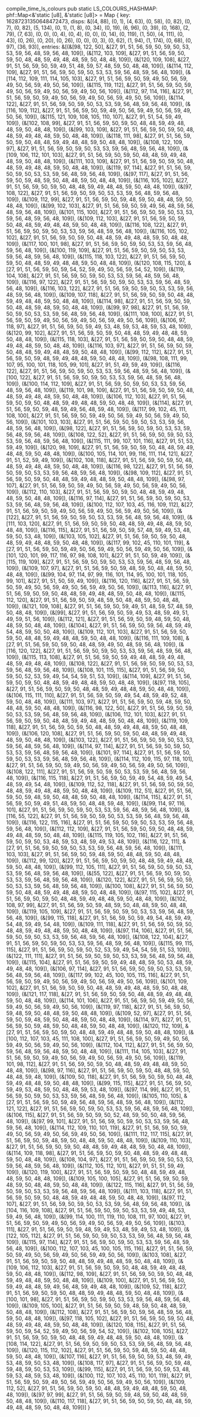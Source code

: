 compile_time_ls_colours
pub static LS_COLOURS_HASHMAP: phf::Map<&'static [u8], &'static [u8]> = Map { key: 16287231350648472473, disps: &[(4, 88), (0, 1), (4, 63), (0, 58), (0, 82), (0, 7), (0, 82), (5, 134), (0, 1), (1, 8), (0, 34), (0, 19), (6, 96), (0, 39), (0, 168), (2, 79), (7, 63), (0, 0), (0, 4), (0, 4), (0, 0), (0, 14), (0, 119), (1, 50), (4, 111), (0, 43), (0, 26), (0, 20), (0, 26), (0, 0), (0, 3), (0, 62), (1, 94), (1, 174), (0, 68), (0, 97), (36, 93)], entries: &[(&[98, 122, 50], &[27, 91, 51, 56, 59, 50, 59, 50, 53, 53, 59, 56, 48, 59, 56, 48, 109]), (&[112, 103, 109], &[27, 91, 51, 56, 59, 50, 59, 50, 48, 48, 59, 49, 48, 48, 59, 50, 48, 48, 109]), (&[120, 109, 108], &[27, 91, 51, 56, 59, 50, 59, 49, 51, 48, 59, 57, 48, 59, 50, 48, 48, 109]), (&[114, 112, 109], &[27, 91, 51, 56, 59, 50, 59, 50, 53, 53, 59, 56, 48, 59, 56, 48, 109]), (&[114, 112, 109, 111, 114, 105, 103], &[27, 91, 51, 56, 59, 50, 59, 49, 50, 56, 59, 49, 50, 56, 59, 49, 50, 56, 109]), (&[115, 119, 112], &[27, 91, 51, 56, 59, 50, 59, 49, 50, 56, 59, 49, 50, 56, 59, 49, 50, 56, 109]), (&[112, 97, 114, 116], &[27, 91, 51, 56, 59, 50, 59, 49, 50, 56, 59, 49, 50, 56, 59, 49, 50, 56, 109]), (&[114, 122], &[27, 91, 51, 56, 59, 50, 59, 50, 53, 53, 59, 56, 48, 59, 56, 48, 109]), (&[116, 109, 112], &[27, 91, 51, 56, 59, 50, 59, 49, 50, 56, 59, 49, 50, 56, 59, 49, 50, 56, 109]), (&[115, 121, 109, 108, 105, 110, 107], &[27, 91, 51, 54, 59, 49, 109]), (&[102, 108, 99], &[27, 91, 51, 56, 59, 50, 59, 50, 48, 48, 59, 49, 48, 48, 59, 50, 48, 48, 109]), (&[99, 103, 109], &[27, 91, 51, 56, 59, 50, 59, 50, 48, 48, 59, 49, 48, 48, 59, 50, 48, 48, 109]), (&[118, 111, 98], &[27, 91, 51, 56, 59, 50, 59, 50, 48, 48, 59, 49, 48, 48, 59, 50, 48, 48, 109]), (&[108, 122, 109, 97], &[27, 91, 51, 56, 59, 50, 59, 50, 53, 53, 59, 56, 48, 59, 56, 48, 109]), (&[109, 106, 112, 101, 103], &[27, 91, 51, 56, 59, 50, 59, 50, 48, 48, 59, 49, 48, 48, 59, 50, 48, 48, 109]), (&[111, 103, 109], &[27, 91, 51, 56, 59, 50, 59, 50, 48, 48, 59, 49, 48, 48, 59, 50, 48, 48, 109]), (&[119, 97, 114], &[27, 91, 51, 56, 59, 50, 59, 50, 53, 53, 59, 56, 48, 59, 56, 48, 109]), (&[97, 117], &[27, 91, 51, 56, 59, 50, 59, 48, 59, 50, 48, 48, 59, 50, 48, 48, 109]), (&[116, 105, 102], &[27, 91, 51, 56, 59, 50, 59, 50, 48, 48, 59, 49, 48, 48, 59, 50, 48, 48, 109]), (&[97, 108, 122], &[27, 91, 51, 56, 59, 50, 59, 50, 53, 53, 59, 56, 48, 59, 56, 48, 109]), (&[109, 112, 99], &[27, 91, 51, 56, 59, 50, 59, 48, 59, 50, 48, 48, 59, 50, 48, 48, 109]), (&[99, 102, 103], &[27, 91, 51, 56, 59, 50, 59, 49, 56, 48, 59, 56, 48, 59, 56, 48, 109]), (&[101, 115, 100], &[27, 91, 51, 56, 59, 50, 59, 50, 53, 53, 59, 56, 48, 59, 56, 48, 109]), (&[109, 112, 103], &[27, 91, 51, 56, 59, 50, 59, 50, 48, 48, 59, 49, 48, 48, 59, 50, 48, 48, 109]), (&[116, 108, 122], &[27, 91, 51, 56, 59, 50, 59, 50, 53, 53, 59, 56, 48, 59, 56, 48, 109]), (&[116, 105, 102, 102], &[27, 91, 51, 56, 59, 50, 59, 50, 48, 48, 59, 49, 48, 48, 59, 50, 48, 48, 109]), (&[117, 100, 101, 98], &[27, 91, 51, 56, 59, 50, 59, 50, 53, 53, 59, 56, 48, 59, 56, 48, 109]), (&[100, 119, 109], &[27, 91, 51, 56, 59, 50, 59, 50, 53, 53, 59, 56, 48, 59, 56, 48, 109]), (&[115, 118, 103, 122], &[27, 91, 51, 56, 59, 50, 59, 50, 48, 48, 59, 49, 48, 48, 59, 50, 48, 48, 109]), (&[120, 108, 115, 120], &[27, 91, 51, 56, 59, 50, 59, 54, 52, 59, 49, 50, 56, 59, 54, 52, 109]), (&[119, 104, 108], &[27, 91, 51, 56, 59, 50, 59, 50, 53, 53, 59, 56, 48, 59, 56, 48, 109]), (&[116, 97, 122], &[27, 91, 51, 56, 59, 50, 59, 50, 53, 53, 59, 56, 48, 59, 56, 48, 109]), (&[116, 103, 122], &[27, 91, 51, 56, 59, 50, 59, 50, 53, 53, 59, 56, 48, 59, 56, 48, 109]), (&[109, 107, 118], &[27, 91, 51, 56, 59, 50, 59, 50, 48, 48, 59, 49, 48, 48, 59, 50, 48, 48, 109]), (&[114, 98], &[27, 91, 51, 56, 59, 50, 59, 50, 48, 48, 59, 48, 59, 50, 48, 48, 109]), (&[99, 97, 98], &[27, 91, 51, 56, 59, 50, 59, 50, 53, 53, 59, 56, 48, 59, 56, 48, 109]), (&[111, 108, 100], &[27, 91, 51, 56, 59, 50, 59, 49, 50, 56, 59, 49, 50, 56, 59, 49, 50, 56, 109]), (&[106, 97, 118, 97], &[27, 91, 51, 56, 59, 50, 59, 49, 53, 48, 59, 53, 48, 59, 53, 48, 109]), (&[120, 99, 102], &[27, 91, 51, 56, 59, 50, 59, 50, 48, 48, 59, 49, 48, 48, 59, 50, 48, 48, 109]), (&[115, 118, 103], &[27, 91, 51, 56, 59, 50, 59, 50, 48, 48, 59, 49, 48, 48, 59, 50, 48, 48, 109]), (&[116, 103, 97], &[27, 91, 51, 56, 59, 50, 59, 50, 48, 48, 59, 49, 48, 48, 59, 50, 48, 48, 109]), (&[99, 112, 112], &[27, 91, 51, 56, 59, 50, 59, 48, 59, 49, 48, 48, 59, 50, 48, 48, 109]), (&[98, 108, 111, 99, 107, 95, 100, 101, 118, 105, 99, 101], &[27, 91, 51, 49, 59, 49, 109]), (&[116, 122], &[27, 91, 51, 56, 59, 50, 59, 50, 53, 53, 59, 56, 48, 59, 56, 48, 109]), (&[100, 122], &[27, 91, 51, 56, 59, 50, 59, 50, 53, 53, 59, 56, 48, 59, 56, 48, 109]), (&[100, 114, 112, 109], &[27, 91, 51, 56, 59, 50, 59, 50, 53, 53, 59, 56, 48, 59, 56, 48, 109]), (&[119, 101, 98, 109], &[27, 91, 51, 56, 59, 50, 59, 50, 48, 48, 59, 49, 48, 48, 59, 50, 48, 48, 109]), (&[106, 112, 103], &[27, 91, 51, 56, 59, 50, 59, 50, 48, 48, 59, 49, 48, 48, 59, 50, 48, 48, 109]), (&[114], &[27, 91, 51, 56, 59, 50, 59, 48, 59, 49, 56, 48, 59, 48, 109]), (&[117, 99, 102, 45, 111, 108, 100], &[27, 91, 51, 56, 59, 50, 59, 49, 50, 56, 59, 49, 50, 56, 59, 49, 50, 56, 109]), (&[101, 103, 103], &[27, 91, 51, 56, 59, 50, 59, 50, 53, 53, 59, 56, 48, 59, 56, 48, 109]), (&[98, 122], &[27, 91, 51, 56, 59, 50, 59, 50, 53, 53, 59, 56, 48, 59, 56, 48, 109]), (&[108, 122, 52], &[27, 91, 51, 56, 59, 50, 59, 50, 53, 53, 59, 56, 48, 59, 56, 48, 109]), (&[115, 111, 99, 107, 101, 116], &[27, 91, 51, 53, 59, 49, 109]), (&[120, 98, 109], &[27, 91, 51, 56, 59, 50, 59, 50, 48, 48, 59, 49, 48, 48, 59, 50, 48, 48, 109]), (&[100, 105, 114, 101, 99, 116, 111, 114, 121], &[27, 91, 51, 52, 59, 49, 109]), (&[102, 108, 118], &[27, 91, 51, 56, 59, 50, 59, 50, 48, 48, 59, 49, 48, 48, 59, 50, 48, 48, 109]), (&[116, 98, 122], &[27, 91, 51, 56, 59, 50, 59, 50, 53, 53, 59, 56, 48, 59, 56, 48, 109]), (&[98, 109, 112], &[27, 91, 51, 56, 59, 50, 59, 50, 48, 48, 59, 49, 48, 48, 59, 50, 48, 48, 109]), (&[98, 97, 107], &[27, 91, 51, 56, 59, 50, 59, 49, 50, 56, 59, 49, 50, 56, 59, 49, 50, 56, 109]), (&[112, 110, 103], &[27, 91, 51, 56, 59, 50, 59, 50, 48, 48, 59, 49, 48, 48, 59, 50, 48, 48, 109]), (&[116, 97, 114], &[27, 91, 51, 56, 59, 50, 59, 50, 53, 53, 59, 56, 48, 59, 56, 48, 109]), (&[100, 112, 107, 103, 45, 116, 109, 112], &[27, 91, 51, 56, 59, 50, 59, 49, 50, 56, 59, 49, 50, 56, 59, 49, 50, 56, 109]), (&[122], &[27, 91, 51, 56, 59, 50, 59, 50, 53, 53, 59, 56, 48, 59, 56, 48, 109]), (&[111, 103, 120], &[27, 91, 51, 56, 59, 50, 59, 50, 48, 48, 59, 49, 48, 48, 59, 50, 48, 48, 109]), (&[116, 115], &[27, 91, 51, 56, 59, 50, 59, 57, 48, 59, 49, 53, 48, 59, 50, 53, 48, 109]), (&[103, 105, 102], &[27, 91, 51, 56, 59, 50, 59, 50, 48, 48, 59, 49, 48, 48, 59, 50, 48, 48, 109]), (&[117, 99, 102, 45, 110, 101, 119], &[27, 91, 51, 56, 59, 50, 59, 49, 50, 56, 59, 49, 50, 56, 59, 49, 50, 56, 109]), (&[101, 120, 101, 99, 117, 116, 97, 98, 108, 101], &[27, 91, 51, 50, 59, 49, 109]), (&[115, 119, 109], &[27, 91, 51, 56, 59, 50, 59, 50, 53, 53, 59, 56, 48, 59, 56, 48, 109]), (&[109, 107, 97], &[27, 91, 51, 56, 59, 50, 59, 48, 59, 50, 48, 48, 59, 50, 48, 48, 109]), (&[99, 104, 97, 114, 97, 99, 116, 101, 114, 95, 100, 101, 118, 105, 99, 101], &[27, 91, 51, 50, 59, 49, 109]), (&[116, 120, 116], &[27, 91, 51, 56, 59, 50, 59, 49, 50, 56, 59, 49, 50, 56, 59, 49, 50, 56, 109]), (&[113, 116], &[27, 91, 51, 56, 59, 50, 59, 50, 48, 48, 59, 49, 48, 48, 59, 50, 48, 48, 109]), (&[115, 112, 120], &[27, 91, 51, 56, 59, 50, 59, 48, 59, 50, 48, 48, 59, 50, 48, 48, 109]), (&[121, 109, 108], &[27, 91, 51, 56, 59, 50, 59, 49, 51, 48, 59, 57, 48, 59, 50, 48, 48, 109]), (&[99], &[27, 91, 51, 56, 59, 50, 59, 49, 53, 48, 59, 49, 51, 49, 59, 51, 56, 109]), (&[112, 121], &[27, 91, 51, 56, 59, 50, 59, 48, 59, 50, 48, 48, 59, 50, 48, 48, 109]), (&[104], &[27, 91, 51, 56, 59, 50, 59, 56, 48, 59, 49, 54, 48, 59, 50, 50, 48, 109]), (&[109, 112, 101, 103], &[27, 91, 51, 56, 59, 50, 59, 50, 48, 48, 59, 49, 48, 48, 59, 50, 48, 48, 109]), (&[116, 111, 109, 108], &[27, 91, 51, 56, 59, 50, 59, 50, 48, 48, 59, 49, 50, 48, 59, 56, 48, 109]), (&[116, 120, 122], &[27, 91, 51, 56, 59, 50, 59, 50, 53, 53, 59, 56, 48, 59, 56, 48, 109]), (&[115, 113, 108], &[27, 91, 51, 56, 59, 50, 59, 49, 48, 48, 59, 49, 48, 48, 59, 49, 48, 48, 109]), (&[108, 122], &[27, 91, 51, 56, 59, 50, 59, 50, 53, 53, 59, 56, 48, 59, 56, 48, 109]), (&[108, 101, 115, 115], &[27, 91, 51, 56, 59, 50, 59, 50, 52, 53, 59, 49, 54, 54, 59, 51, 53, 109]), (&[114, 109], &[27, 91, 51, 56, 59, 50, 59, 50, 48, 48, 59, 49, 48, 48, 59, 50, 48, 48, 109]), (&[97, 118, 105], &[27, 91, 51, 56, 59, 50, 59, 50, 48, 48, 59, 49, 48, 48, 59, 50, 48, 48, 109]), (&[106, 115, 111, 110], &[27, 91, 51, 56, 59, 50, 59, 49, 54, 48, 59, 49, 52, 48, 59, 50, 48, 48, 109]), (&[111, 103, 97], &[27, 91, 51, 56, 59, 50, 59, 48, 59, 50, 48, 48, 59, 50, 48, 48, 109]), (&[116, 98, 122, 50], &[27, 91, 51, 56, 59, 50, 59, 50, 53, 53, 59, 56, 48, 59, 56, 48, 109]), (&[106, 112, 101, 103], &[27, 91, 51, 56, 59, 50, 59, 50, 48, 48, 59, 49, 48, 48, 59, 50, 48, 48, 109]), (&[119, 109, 118], &[27, 91, 51, 56, 59, 50, 59, 50, 48, 48, 59, 49, 48, 48, 59, 50, 48, 48, 109]), (&[106, 120, 108], &[27, 91, 51, 56, 59, 50, 59, 50, 48, 48, 59, 49, 48, 48, 59, 50, 48, 48, 109]), (&[103, 122], &[27, 91, 51, 56, 59, 50, 59, 50, 53, 53, 59, 56, 48, 59, 56, 48, 109]), (&[114, 97, 114], &[27, 91, 51, 56, 59, 50, 59, 50, 53, 53, 59, 56, 48, 59, 56, 48, 109]), (&[101, 97, 114], &[27, 91, 51, 56, 59, 50, 59, 50, 53, 53, 59, 56, 48, 59, 56, 48, 109]), (&[114, 112, 109, 115, 97, 118, 101], &[27, 91, 51, 56, 59, 50, 59, 49, 50, 56, 59, 49, 50, 56, 59, 49, 50, 56, 109]), (&[108, 122, 111], &[27, 91, 51, 56, 59, 50, 59, 50, 53, 53, 59, 56, 48, 59, 56, 48, 109]), (&[116, 115, 118], &[27, 91, 51, 56, 59, 50, 59, 49, 54, 48, 59, 49, 54, 48, 59, 49, 54, 48, 109]), (&[109, 112, 52, 118], &[27, 91, 51, 56, 59, 50, 59, 50, 48, 48, 59, 49, 48, 48, 59, 50, 48, 48, 109]), (&[109, 112, 51], &[27, 91, 51, 56, 59, 50, 59, 48, 59, 50, 48, 48, 59, 50, 48, 48, 109]), (&[114, 115], &[27, 91, 51, 56, 59, 50, 59, 49, 51, 48, 59, 50, 48, 48, 59, 48, 109]), (&[99, 114, 97, 116, 101], &[27, 91, 51, 56, 59, 50, 59, 50, 53, 53, 59, 56, 48, 59, 56, 48, 109]), (&[116, 55, 122], &[27, 91, 51, 56, 59, 50, 59, 50, 53, 53, 59, 56, 48, 59, 56, 48, 109]), (&[116, 122, 115, 116], &[27, 91, 51, 56, 59, 50, 59, 50, 53, 53, 59, 56, 48, 59, 56, 48, 109]), (&[112, 112, 109], &[27, 91, 51, 56, 59, 50, 59, 50, 48, 48, 59, 49, 48, 48, 59, 50, 48, 48, 109]), (&[115, 119, 105, 102, 116], &[27, 91, 51, 56, 59, 50, 59, 50, 53, 48, 59, 53, 48, 59, 49, 53, 48, 109]), (&[116, 122, 111], &[27, 91, 51, 56, 59, 50, 59, 50, 53, 53, 59, 56, 48, 59, 56, 48, 109]), (&[111, 103, 103], &[27, 91, 51, 56, 59, 50, 59, 48, 59, 50, 48, 48, 59, 50, 48, 48, 109]), (&[112, 99, 120], &[27, 91, 51, 56, 59, 50, 59, 50, 48, 48, 59, 49, 48, 48, 59, 50, 48, 48, 109]), (&[99, 112, 105, 111], &[27, 91, 51, 56, 59, 50, 59, 50, 53, 53, 59, 56, 48, 59, 56, 48, 109]), (&[55, 122], &[27, 91, 51, 56, 59, 50, 59, 50, 53, 53, 59, 56, 48, 59, 56, 48, 109]), (&[120, 122], &[27, 91, 51, 56, 59, 50, 59, 50, 53, 53, 59, 56, 48, 59, 56, 48, 109]), (&[100, 108], &[27, 91, 51, 56, 59, 50, 59, 50, 48, 48, 59, 49, 48, 48, 59, 50, 48, 48, 109]), (&[97, 115, 102], &[27, 91, 51, 56, 59, 50, 59, 50, 48, 48, 59, 49, 48, 48, 59, 50, 48, 48, 109]), (&[102, 108, 97, 99], &[27, 91, 51, 56, 59, 50, 59, 48, 59, 50, 48, 48, 59, 50, 48, 48, 109]), (&[119, 105, 109], &[27, 91, 51, 56, 59, 50, 59, 50, 53, 53, 59, 56, 48, 59, 56, 48, 109]), (&[99, 115, 118], &[27, 91, 51, 56, 59, 50, 59, 49, 54, 48, 59, 49, 54, 48, 59, 49, 54, 48, 109]), (&[109, 111, 118], &[27, 91, 51, 56, 59, 50, 59, 50, 48, 48, 59, 49, 48, 48, 59, 50, 48, 48, 109]), (&[97, 114, 106], &[27, 91, 51, 56, 59, 50, 59, 50, 53, 53, 59, 56, 48, 59, 56, 48, 109]), (&[108, 122, 104], &[27, 91, 51, 56, 59, 50, 59, 50, 53, 53, 59, 56, 48, 59, 56, 48, 109]), (&[115, 99, 115, 115], &[27, 91, 51, 56, 59, 50, 59, 50, 52, 53, 59, 49, 54, 54, 59, 51, 53, 109]), (&[122, 111, 111], &[27, 91, 51, 56, 59, 50, 59, 50, 53, 53, 59, 56, 48, 59, 56, 48, 109]), (&[115, 104], &[27, 91, 51, 56, 59, 50, 59, 49, 48, 48, 59, 50, 53, 48, 59, 49, 48, 48, 109]), (&[106, 97, 114], &[27, 91, 51, 56, 59, 50, 59, 50, 53, 53, 59, 56, 48, 59, 56, 48, 109]), (&[117, 99, 102, 45, 100, 105, 115, 116], &[27, 91, 51, 56, 59, 50, 59, 49, 50, 56, 59, 49, 50, 56, 59, 49, 50, 56, 109]), (&[101, 109, 102], &[27, 91, 51, 56, 59, 50, 59, 50, 48, 48, 59, 49, 48, 48, 59, 50, 48, 48, 109]), (&[121, 117, 118], &[27, 91, 51, 56, 59, 50, 59, 50, 48, 48, 59, 49, 48, 48, 59, 50, 48, 48, 109]), (&[114, 101, 106], &[27, 91, 51, 56, 59, 50, 59, 49, 50, 56, 59, 49, 50, 56, 59, 49, 50, 56, 109]), (&[119, 97, 118], &[27, 91, 51, 56, 59, 50, 59, 48, 59, 50, 48, 48, 59, 50, 48, 48, 109]), (&[109, 52, 97], &[27, 91, 51, 56, 59, 50, 59, 48, 59, 50, 48, 48, 59, 50, 48, 48, 109]), (&[114, 97], &[27, 91, 51, 56, 59, 50, 59, 48, 59, 50, 48, 48, 59, 50, 48, 48, 109]), (&[120, 112, 109], &[27, 91, 51, 56, 59, 50, 59, 50, 48, 48, 59, 49, 48, 48, 59, 50, 48, 48, 109]), (&[100, 112, 107, 103, 45, 111, 108, 100], &[27, 91, 51, 56, 59, 50, 59, 49, 50, 56, 59, 49, 50, 56, 59, 49, 50, 56, 109]), (&[112, 104, 112], &[27, 91, 51, 56, 59, 50, 59, 56, 48, 59, 56, 48, 59, 50, 48, 48, 109]), (&[111, 114, 105, 103], &[27, 91, 51, 56, 59, 50, 59, 49, 50, 56, 59, 49, 50, 56, 59, 49, 50, 56, 109]), (&[119, 101, 98, 112], &[27, 91, 51, 56, 59, 50, 59, 50, 48, 48, 59, 49, 48, 48, 59, 50, 48, 48, 109]), (&[98, 97, 116], &[27, 91, 51, 56, 59, 50, 59, 50, 48, 48, 59, 50, 48, 48, 59, 48, 109]), (&[109, 50, 118], &[27, 91, 51, 56, 59, 50, 59, 50, 48, 48, 59, 49, 48, 48, 59, 50, 48, 48, 109]), (&[99, 115, 115], &[27, 91, 51, 56, 59, 50, 59, 49, 53, 48, 59, 50, 48, 48, 59, 53, 48, 109]), (&[97, 114, 99], &[27, 91, 51, 56, 59, 50, 59, 50, 53, 53, 59, 56, 48, 59, 56, 48, 109]), (&[105, 110, 105], &[27, 91, 51, 56, 59, 50, 59, 49, 56, 48, 59, 56, 48, 59, 56, 48, 109]), (&[112, 121, 122], &[27, 91, 51, 56, 59, 50, 59, 50, 53, 53, 59, 56, 48, 59, 56, 48, 109]), (&[106, 115], &[27, 91, 51, 56, 59, 50, 59, 50, 52, 48, 59, 50, 50, 48, 59, 56, 48, 109]), (&[97, 99, 101], &[27, 91, 51, 56, 59, 50, 59, 50, 53, 53, 59, 56, 48, 59, 56, 48, 109]), (&[114, 112, 109, 110, 101, 119], &[27, 91, 51, 56, 59, 50, 59, 49, 50, 56, 59, 49, 50, 56, 59, 49, 50, 56, 109]), (&[111, 112, 117, 115], &[27, 91, 51, 56, 59, 50, 59, 48, 59, 50, 48, 48, 59, 50, 48, 48, 109]), (&[109, 110, 103], &[27, 91, 51, 56, 59, 50, 59, 50, 48, 48, 59, 49, 48, 48, 59, 50, 48, 48, 109]), (&[114, 109, 118, 98], &[27, 91, 51, 56, 59, 50, 59, 50, 48, 48, 59, 49, 48, 48, 59, 50, 48, 48, 109]), (&[108, 104, 97], &[27, 91, 51, 56, 59, 50, 59, 50, 53, 53, 59, 56, 48, 59, 56, 48, 109]), (&[112, 105, 112, 101], &[27, 91, 51, 51, 59, 49, 109]), (&[120, 119, 100], &[27, 91, 51, 56, 59, 50, 59, 50, 48, 48, 59, 49, 48, 48, 59, 50, 48, 48, 109]), (&[109, 105, 100, 105], &[27, 91, 51, 56, 59, 50, 59, 48, 59, 50, 48, 48, 59, 50, 48, 48, 109]), (&[122, 115, 116], &[27, 91, 51, 56, 59, 50, 59, 50, 53, 53, 59, 56, 48, 59, 56, 48, 109]), (&[111, 103, 118], &[27, 91, 51, 56, 59, 50, 59, 50, 48, 48, 59, 49, 48, 48, 59, 50, 48, 48, 109]), (&[97, 112, 107], &[27, 91, 51, 56, 59, 50, 59, 50, 53, 53, 59, 56, 48, 59, 56, 48, 109]), (&[104, 116, 109, 108], &[27, 91, 51, 56, 59, 50, 59, 50, 53, 53, 59, 49, 48, 53, 59, 49, 56, 48, 109]), (&[99, 114, 100, 111, 119, 110, 108, 111, 97, 100], &[27, 91, 51, 56, 59, 50, 59, 49, 50, 56, 59, 49, 50, 56, 59, 49, 50, 56, 109]), (&[103, 111], &[27, 91, 51, 56, 59, 50, 59, 48, 59, 49, 53, 48, 59, 49, 53, 48, 109]), (&[122, 105, 112], &[27, 91, 51, 56, 59, 50, 59, 50, 53, 53, 59, 56, 48, 59, 56, 48, 109]), (&[115, 97, 114], &[27, 91, 51, 56, 59, 50, 59, 50, 53, 53, 59, 56, 48, 59, 56, 48, 109]), (&[100, 112, 107, 103, 45, 100, 105, 115, 116], &[27, 91, 51, 56, 59, 50, 59, 49, 50, 56, 59, 49, 50, 56, 59, 49, 50, 56, 109]), (&[103, 108], &[27, 91, 51, 56, 59, 50, 59, 50, 48, 48, 59, 49, 48, 48, 59, 50, 48, 48, 109]), (&[109, 106, 112, 103], &[27, 91, 51, 56, 59, 50, 59, 50, 48, 48, 59, 49, 48, 48, 59, 50, 48, 48, 109]), (&[112, 98, 109], &[27, 91, 51, 56, 59, 50, 59, 50, 48, 48, 59, 49, 48, 48, 59, 50, 48, 48, 109]), (&[109, 100], &[27, 91, 51, 56, 59, 50, 59, 49, 48, 48, 59, 49, 56, 48, 59, 49, 48, 48, 109]), (&[109, 52, 118], &[27, 91, 51, 56, 59, 50, 59, 50, 48, 48, 59, 49, 48, 48, 59, 50, 48, 48, 109]), (&[100, 101, 98], &[27, 91, 51, 56, 59, 50, 59, 50, 53, 53, 59, 56, 48, 59, 56, 48, 109]), (&[109, 105, 100], &[27, 91, 51, 56, 59, 50, 59, 48, 59, 50, 48, 48, 59, 50, 48, 48, 109]), (&[112, 108], &[27, 91, 51, 56, 59, 50, 59, 56, 48, 59, 56, 48, 59, 50, 48, 48, 109]), (&[97, 118, 105, 102], &[27, 91, 51, 56, 59, 50, 59, 50, 48, 48, 59, 49, 48, 48, 59, 50, 48, 48, 109]), (&[120, 108, 115], &[27, 91, 51, 56, 59, 50, 59, 54, 52, 59, 49, 50, 56, 59, 54, 52, 109]), (&[102, 108, 105], &[27, 91, 51, 56, 59, 50, 59, 50, 48, 48, 59, 49, 48, 48, 59, 50, 48, 48, 109]), (&[108, 114, 122], &[27, 91, 51, 56, 59, 50, 59, 50, 53, 53, 59, 56, 48, 59, 56, 48, 109]), (&[120, 115, 112, 102], &[27, 91, 51, 56, 59, 50, 59, 48, 59, 50, 48, 48, 59, 50, 48, 48, 109]), (&[107, 116], &[27, 91, 51, 56, 59, 50, 59, 53, 48, 59, 49, 53, 48, 59, 50, 53, 48, 109]), (&[108, 117, 97], &[27, 91, 51, 56, 59, 50, 59, 48, 59, 48, 59, 50, 53, 53, 109]), (&[99, 115], &[27, 91, 51, 56, 59, 50, 59, 53, 48, 59, 53, 48, 59, 53, 48, 109]), (&[100, 112, 107, 103, 45, 110, 101, 119], &[27, 91, 51, 56, 59, 50, 59, 49, 50, 56, 59, 49, 50, 56, 59, 49, 50, 56, 109]), (&[109, 112, 52], &[27, 91, 51, 56, 59, 50, 59, 50, 48, 48, 59, 49, 48, 48, 59, 50, 48, 48, 109]), (&[97, 97, 99], &[27, 91, 51, 56, 59, 50, 59, 48, 59, 50, 48, 48, 59, 50, 48, 48, 109]), (&[110, 117, 118], &[27, 91, 51, 56, 59, 50, 59, 50, 48, 48, 59, 49, 48, 48, 59, 50, 48, 48, 109])] }

